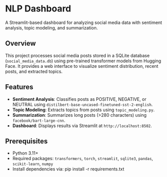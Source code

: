 # NLP Dashboard

A Streamlit-based dashboard for analyzing social media data with sentiment analysis, topic modeling, and summarization.

## Overview
This project processes social media posts stored in a SQLite database (`social_media_data.db`) using pre-trained transformer models from Hugging Face. It provides a web interface to visualize sentiment distribution, recent posts, and extracted topics.

## Features
- **Sentiment Analysis**: Classifies posts as POSITIVE, NEGATIVE, or NEUTRAL using `distilbert-base-uncased-finetuned-sst-2-english`.
- **Topic Modeling**: Extracts topics from posts using `topic_modeling.py`.
- **Summarization**: Summarizes long posts (>280 characters) using `facebook/bart-large-cnn`.
- **Dashboard**: Displays results via Streamlit at `http://localhost:8502`.

## Prerequisites
- Python 3.11+
- Required packages: `transformers`, `torch`, `streamlit`, `sqlite3`, `pandas`, `scikit-learn`, `numpy`
- Install dependencies via:
  pip install -r requirements.txt